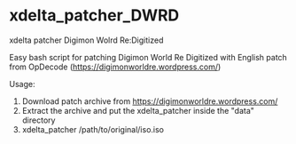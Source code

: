 # xdelta_patcher_DWRD
xdelta patcher Digimon Wolrd Re:Digitized

Easy bash script for patching Digimon World Re Digitized with English patch from OpDecode (https://digimonworldre.wordpress.com/)

Usage: 
1) Download patch archive from https://digimonworldre.wordpress.com/
2) Extract the archive and put the xdelta_patcher inside the "data" directory
3) xdelta_patcher /path/to/original/iso.iso

